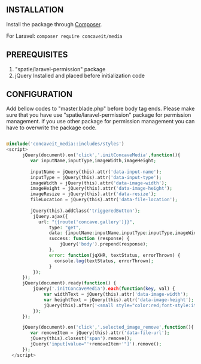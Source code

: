## INSTALLATION

Install the package through [Composer](http://getcomposer.org/).

For Laravel:
`composer require concaveit/media`

## PREREQUISITES
  1. "spatie/laravel-permission" package
  2. jQuery Installed and placed before initialization code

## CONFIGURATION
Add bellow codes to "master.blade.php"  before body tag ends. Please make sure that you have use "spatie/laravel-permission" package for permission management. if you use other package for permission management you can have to overwrite the package code. 

```php

@include('concaveit_media::includes/styles')
<script>
      jQuery(document).on('click','.initConcaveMedia',function(){
         var inputName,inputType,imageWidth,imageHeight;
         
         inputName = jQuery(this).attr('data-input-name');
         inputType = jQuery(this).attr('data-input-type');
         imageWidth = jQuery(this).attr('data-image-width');
         imageHeight = jQuery(this).attr('data-image-height');
         imageResize = jQuery(this).attr('data-resize');
         fileLocation = jQuery(this).attr('data-file-location');
         
         jQuery(this).addClass('triggeredButton');
          jQuery.ajax({
            url: "{{route('concave.gallery')}}",
                type: "get",
                data: {inputName:inputName,inputType:inputType,imageWidth:imageWidth,imageHeight:imageHeight,imageResize:imageResize,fileLocation:fileLocation} ,
                success: function (response) {
                    jQuery('body').prepend(response);
                },
                error: function(jqXHR, textStatus, errorThrown) {
                  console.log(textStatus, errorThrown);
                }
          });
      });
      jQuery(document).ready(function() {
          jQuery('.initConcaveMedia').each(function(key, val) {
              var widthText = jQuery(this).attr('data-image-width');
              var heightText = jQuery(this).attr('data-image-height');
              jQuery(this).after('<small style="color:red;font-style:italic;margin-left: 10px;white-space: nowrap;">Image Size (width:' + widthText + ' X height:' + heightText + ')</small>');
          });
      });

      jQuery(document).on('click','.selected_image_remove',function(){
         var removeItem = jQuery(this).attr('data-file-url');
         jQuery(this).closest('span').remove();
         jQuery('input[value="'+removeItem+'"]').remove();
      });
  </script>

```




